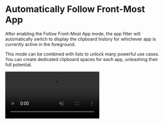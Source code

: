 # Automatically Follow Front-Most App

After enabling the Follow Front-Most App mode, the app filter will automatically switch to display the clipboard history for whichever app is currently active in the foreground.

This mode can be combined with lists to unlock many powerful use cases. You can create dedicated clipboard spaces for each app, unleashing their full potential.

<video autoplay muted loop> <source src="/videos/followfrontmost_1080.mp4" type="video/mp4">
    <iframe src="/videos/followfrontmost_1080.mp4" scrolling="no" border="0" frameborder="0" allow="autoplay; encrypted-media" allowfullscreen></iframe>
</video>